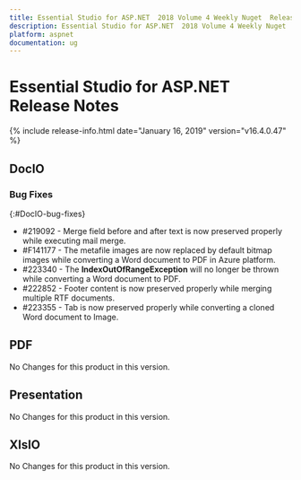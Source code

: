 ```yaml
---
title: Essential Studio for ASP.NET  2018 Volume 4 Weekly Nuget  Release Notes  
description: Essential Studio for ASP.NET  2018 Volume 4 Weekly Nuget  Release Notes  
platform: aspnet
documentation: ug
---
```


# Essential Studio for ASP.NET  Release Notes  

{% include release-info.html date="January 16, 2019"  version="v16.4.0.47" %} 






## DocIO

### Bug Fixes
{:#DocIO-bug-fixes}

* \#219092 - Merge field before and after text is now preserved properly while executing mail merge.
* \#F141177 - The metafile images are now replaced by default bitmap images while converting a Word document to PDF in Azure platform.
* \#223340 - The **IndexOutOfRangeException** will no longer be thrown while converting a Word document to PDF.
* \#222852 - Footer content is now preserved properly while merging multiple RTF documents.
* \#223355 - Tab is now preserved properly while converting a cloned Word document to Image.
## PDF

No Changes for this product in this version.

[//]: # "Delete the contents of this file while new content is added."

## Presentation

No Changes for this product in this version.

[//]: # "Delete the contents of this file while new content is added."

## XlsIO

No Changes for this product in this version.

[//]: # "Delete the contents of this file while new content is added."

